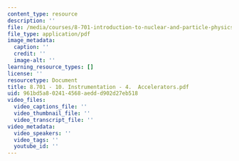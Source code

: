 ```yaml
---
content_type: resource
description: ''
file: /media/courses/8-701-introduction-to-nuclear-and-particle-physics-fall-2020/8701-10-instrumentation-4-accelerators2.pdf
file_type: application/pdf
image_metadata:
  caption: ''
  credit: ''
  image-alt: ''
learning_resource_types: []
license: ''
resourcetype: Document
title: 8.701 - 10. Instrumentation - 4.  Accelerators.pdf
uid: 961bd5a8-0241-4568-aedd-d902d27eb518
video_files:
  video_captions_file: ''
  video_thumbnail_file: ''
  video_transcript_file: ''
video_metadata:
  video_speakers: ''
  video_tags: ''
  youtube_id: ''
---
```

